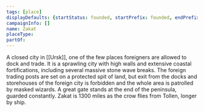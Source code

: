 ```yaml
---
tags: [place]
displayDefaults: {startStatus: founded, startPrefix: founded, endPrefix: destroyed, endStatus: destroyed}
campaignInfo: []
name: Zakat
placeType:
partOf:
---
```


A closed city in [[Ursk]], one of the few places foreigners are allowed to dock and trade. It is a sprawling city with high walls and extensive coastal fortifications, including several massive stone wave breaks. The foreign trading posts are set on a protected spit of land, but exit from the docks and storehouses of the foreign city is forbidden and the whole area is patrolled by masked wizards. A great gate stands at the end of the peninsula, guarded constantly. Zakat is 1300 miles as the crow flies from Tollen, longer by ship. 